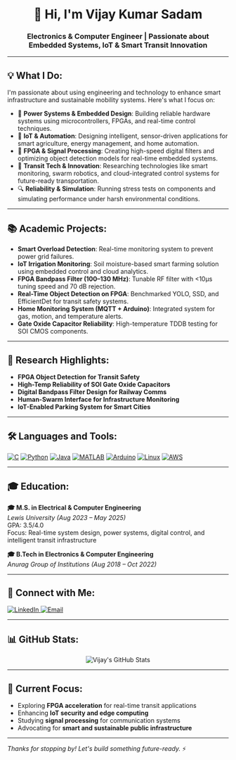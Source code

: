 <p align="center">
  <h1 align="center">👋 Hi, I'm Vijay Kumar Sadam</h1>
  <h3 align="center">Electronics & Computer Engineer | Passionate about Embedded Systems, IoT & Smart Transit Innovation</h3>
</p>

---

## 💡 What I Do:
I'm passionate about using engineering and technology to enhance smart infrastructure and sustainable mobility systems. Here's what I focus on:
- 🔌 **Power Systems & Embedded Design**: Building reliable hardware systems using microcontrollers, FPGAs, and real-time control techniques.
- 🌱 **IoT & Automation**: Designing intelligent, sensor-driven applications for smart agriculture, energy management, and home automation.
- 🧠 **FPGA & Signal Processing**: Creating high-speed digital filters and optimizing object detection models for real-time embedded systems.
- 🚈 **Transit Tech & Innovation**: Researching technologies like smart monitoring, swarm robotics, and cloud-integrated control systems for future-ready transportation.
- 🔍 **Reliability & Simulation**: Running stress tests on components and simulating performance under harsh environmental conditions.

---

## 📚 Academic Projects:
- **Smart Overload Detection**: Real-time monitoring system to prevent power grid failures.
- **IoT Irrigation Monitoring**: Soil moisture-based smart farming solution using embedded control and cloud analytics.
- **FPGA Bandpass Filter (100–130 MHz)**: Tunable RF filter with <10µs tuning speed and 70 dB rejection.
- **Real-Time Object Detection on FPGA**: Benchmarked YOLO, SSD, and EfficientDet for transit safety systems.
- **Home Monitoring System (MQTT + Arduino)**: Integrated system for gas, motion, and temperature alerts.
- **Gate Oxide Capacitor Reliability**: High-temperature TDDB testing for SOI CMOS components.

---

## 📝 Research Highlights:
- **FPGA Object Detection for Transit Safety**
- **High-Temp Reliability of SOI Gate Oxide Capacitors**
- **Digital Bandpass Filter Design for Railway Comms**
- **Human-Swarm Interface for Infrastructure Monitoring**
- **IoT-Enabled Parking System for Smart Cities**

---

## 🛠️ Languages and Tools:
[![C](https://img.shields.io/badge/C-00599C?style=for-the-badge&logo=c&logoColor=white)]()
[![Python](https://img.shields.io/badge/Python-FFD43B?style=for-the-badge&logo=python&logoColor=blue)](https://www.python.org/)
[![Java](https://img.shields.io/badge/Java-ED8B00?style=for-the-badge&logo=java&logoColor=white)]()
[![MATLAB](https://img.shields.io/badge/MATLAB-0076A8?style=for-the-badge&logo=mathworks&logoColor=white)]()
[![Arduino](https://img.shields.io/badge/Arduino-00979D?style=for-the-badge&logo=arduino&logoColor=white)](https://www.arduino.cc/)
[![Linux](https://img.shields.io/badge/Linux-FCC624?style=for-the-badge&logo=linux&logoColor=black)]()
[![AWS](https://img.shields.io/badge/AWS-Basics-orange?style=for-the-badge&logo=amazonaws&logoColor=white)]()

---

## 🎓 Education:
**🎓 M.S. in Electrical & Computer Engineering**  
*Lewis University (Aug 2023 – May 2025)*  
GPA: 3.5/4.0  
Focus: Real-time system design, power systems, digital control, and intelligent transit infrastructure

**🎓 B.Tech in Electronics & Computer Engineering**  
*Anurag Group of Institutions (Aug 2018 – Oct 2022)*

---

## 🤝 Connect with Me:
<p align="left">
  <a href="https://www.linkedin.com/in/sadamvijaykumar/" target="_blank">
    <img src="https://img.shields.io/badge/LinkedIn-Connect-blue?style=for-the-badge&logo=linkedin" alt="LinkedIn"/>
  </a>
  <a href="mailto:sadamvijay01@gmail.com">
    <img src="https://img.shields.io/badge/Email-Contact-red?style=for-the-badge&logo=gmail" alt="Email"/>
  </a>
</p>

---

## 📊 GitHub Stats:
<p align="center">
  <img src="https://github-readme-stats.vercel.app/api?username=sadamvijaykumar&show_icons=true&theme=tokyonight" alt="Vijay's GitHub Stats" />
</p>

---

## 🚀 Current Focus:
- Exploring **FPGA acceleration** for real-time transit applications  
- Enhancing **IoT security and edge computing**  
- Studying **signal processing** for communication systems  
- Advocating for **smart and sustainable public infrastructure**

---

_Thanks for stopping by! Let's build something future-ready._ ⚡

